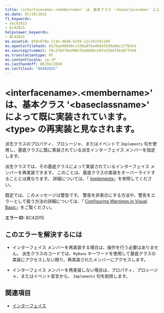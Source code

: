 ```yaml
---
title: <interfacename>.<membername>' は、基本クラス '<baseclassname>' によって既に実装されています。 <type> の再実装と見なされます。
ms.date: 07/20/2015
f1_keywords:
- vbc42015
- bc42015
helpviewer_keywords:
- BC42015
ms.assetid: 658c070a-113e-4bd8-b294-12c243191160
ms.openlocfilehash: 6525ae08b90cc530a8f6a469d35d9ab8c27fb5e3
ms.sourcegitcommit: f8c270376ed905f6a8896ce0fe25b4f4b38ff498
ms.translationtype: HT
ms.contentlocale: ja-JP
ms.lasthandoff: 06/04/2020
ms.locfileid: "84402825"
---
```

# <a name="interfacenamemembername-is-already-implemented-by-the-base-class-baseclassname-re-implementation-of-type-assumed"></a>\<interfacename>.\<membername>' は、基本クラス '\<baseclassname>' によって既に実装されています。 \<type> の再実装と見なされます。
派生クラスのプロパティ、プロシージャ、またはイベントで `Implements` 句を使用し、基底クラスに既に実装されている派生インターフェイス メンバーを指定します。  
  
 派生クラスでは、その基底クラスによって実装されているインターフェイス メンバーを再実装できます。 このことは、基底クラスの実装をオーバーライドすることとは異なります。 詳細については、「 [Implements](../statements/implements-clause.md)」を参照してください。  
  
 既定では、このメッセージは警告です。 警告を非表示にする方法や、警告をエラーとして扱う方法の詳細については、「 [Configuring Warnings in Visual Basic](/visualstudio/ide/configuring-warnings-in-visual-basic)」をご覧ください。  
  
 **エラー ID:** BC42015  
  
## <a name="to-correct-this-error"></a>このエラーを解決するには  
  
- インターフェイス メンバーを再実装する場合は、操作を行う必要はありません。 派生クラスのコードでは、`MyBase` キーワードを使用して基底クラスの実装にアクセスしない限り、再実装されたメンバーにアクセスします。  
  
- インターフェイス メンバーを再実装しない場合は、プロパティ、プロシージャ、またはイベント宣言から、 `Implements` 句を削除します。  
  
## <a name="see-also"></a>関連項目

- [インターフェイス](../../programming-guide/language-features/interfaces/index.md)
